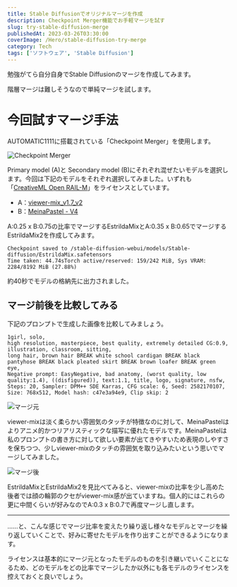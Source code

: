 ```yaml
---
title: Stable Diffusionでオリジナルマージを作成
description: Checkpoint Merger機能でお手軽マージを試す
slug: try-stable-diffusion-merge
publishedAt: 2023-03-26T03:30:00
coverImage: /Hero/stable-diffusion-try-merge
category: Tech
tags: ['ソフトウェア', 'Stable Diffusion']
---
```


勉強がてら自分自身でStable Diffusionのマージを作成してみます。

階層マージは難しそうなので単純マージを試します。

# 今回試すマージ手法

AUTOMATIC1111に搭載されている「Checkpoint Merger」を使用します。

![Checkpoint Merger](/Tech/g6dzo80nmfupxhmo5gvu)

Primary model (A)と Secondary model (B)にそれぞれ混ぜたいモデルを選択します。今回は下記のモデルをそれぞれ選択してみました。いずれも「[CreativeML Open RAIL-M](https://huggingface.co/spaces/CompVis/stable-diffusion-license)」をライセンスとしています。

- A：[viewer-mix_v1.7_v2](https://civitai.com/models/7813/viewer-mixv17)
- B：[MeinaPastel - V4](https://civitai.com/models/11866/meinapastel)

A:0.25 x B:0.75の比率でマージするEstrildaMixとA:0.35 x B:0.65でマージするEstrildaMix2を作成してみます。

```code
Checkpoint saved to /stable-diffusion-webui/models/Stable-diffusion/EstrildaMix.safetensors
Time taken: 44.74sTorch active/reserved: 159/242 MiB, Sys VRAM: 2284/8192 MiB (27.88%)
```

約40秒でモデルの格納先に出力されました。

## マージ前後を比較してみる

下記のプロンプトで生成した画像を比較してみましょう。

```prompt
1girl, solo,
high resolution, masterpiece, best quality, extremely detailed CG:0.9, illustration, classroom, sitting,
long hair, brown hair BREAK white school cardigan BREAK black pantyhose BREAK black pleated skirt BREAK brown loafer BREAK green eye,
Negative prompt: EasyNegative, bad anatomy, (worst quality, low quality:1.4), ((disfigured)), text:1.1, title, logo, signature, nsfw,
Steps: 20, Sampler: DPM++ SDE Karras, CFG scale: 6, Seed: 2582170107, Size: 768x512, Model hash: c47e3a94e9, Clip skip: 2
```

![マージ元](/illust/awfq7qxwkzrsceayxkrr.png)

viewer-mixは淡く柔らかい雰囲気のタッチが特徴なのに対して、MeinaPastelはよりアニメ的かつリアリスティックな描写に優れたモデルです。MeinaPastelは私のプロンプトの書き方に対して欲しい要素が出てきやすいため表現のしやすさを保ちつつ、少しviewer-mixのタッチの雰囲気を取り込みたいという思いでマージしてみました。

![マージ後](/illust/wanpozagesqq0tehpcpt.png)

EstrildaMixとEstrildaMix2を見比べてみると、viewer-mixの比率を少し高めた後者では顔の輪郭のクセがviewer-mix感が出ていますね。個人的にはこれらの更に中間くらいが好みなのでA:0.3 x B:0.7で再度マージし直します。

---

……と、こんな感じでマージ比率を変えたり繰り返し様々なモデルとマージを繰り返していくことで、好みに寄せたモデルを作り出すことができるようになります。

ライセンスは基本的にマージ元となったモデルのものを引き継いでいくことになるため、どのモデルをどの比率でマージしたか以外にも各モデルのライセンスを控えておくと良いでしょう。
